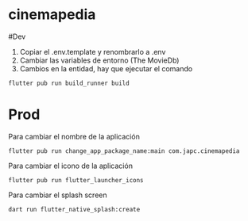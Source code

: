 # cinemapedia

#Dev

1. Copiar el .env.template y renombrarlo a .env
2. Cambiar las variables de entorno (The MovieDb)
3. Cambios en la entidad, hay que ejecutar el comando
```
flutter pub run build_runner build
```


# Prod
Para cambiar el nombre de la aplicación
```
flutter pub run change_app_package_name:main com.japc.cinemapedia
```

Para cambiar el icono de la aplicación
```
flutter pub run flutter_launcher_icons
```

Para cambiar el splash screen
```
dart run flutter_native_splash:create
```